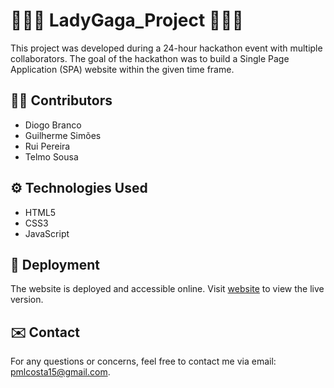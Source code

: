 # 👱🏻‍♀️ LadyGaga_Project 👱🏻‍♀️
This project was developed during a 24-hour hackathon event with multiple collaborators. The goal of the hackathon was to build a Single Page Application (SPA) website within the given time frame.

## 🤝🏼 Contributors 
- Diogo Branco
- Guilherme Simões 
- Rui Pereira
- Telmo Sousa

## ⚙️ Technologies Used

- HTML5
- CSS3
- JavaScript

## 🚀 Deployment
The website is deployed and accessible online. Visit [website](https://cfaladygaga.github.io/#firstSection) to view the live version.

## ✉️ Contact

For any questions or concerns, feel free to contact me via email: pmlcosta15@gmail.com.

